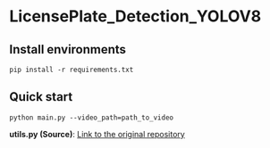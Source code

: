 # LicensePlate_Detection_YOLOV8
## Install environments
```
pip install -r requirements.txt
```

## Quick start
```
python main.py --video_path=path_to_video
```
**utils.py (Source)**: [Link to the original repository]([original_repository_link](https://github.com/Marsmallotr/License-Plate-Recognition/blob/main/function/helper.py)https://github.com/Marsmallotr/License-Plate-Recognition/blob/main/function/helper.py)

